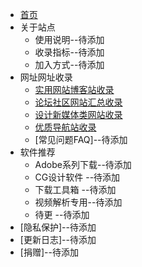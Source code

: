 - [首页]()
- 关于站点  
    - 使用说明--待添加
    - 收录指标--待添加
    - 加入方式--待添加
- 网址网址收录  
    - [实用网站博客站收录](/zh-CN/join/WB.md)
    - [论坛社区网站汇总收录](/zh-CN/join/luntan.md)
    - [设计新媒体类网站收录](/zh-CN/join/sheji.md)
    - [优质导航站收录](/zh-CN/join/daohang.md)
    - [常见问题FAQ]--待添加
- 软件推荐
    - Adobe系列下载--待添加
    - CG设计软件 --待添加
    - 下载工具箱 --待添加
    - 视频解析专用--待添加
    - 待更 --待添加
- [隐私保护]--待添加
- [更新日志]--待添加
- [捐赠]--待添加
